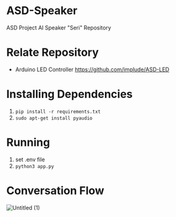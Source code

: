# ASD-Speaker
ASD Project AI Speaker "Seri" Repository

# Relate Repository
 - Arduino LED Controller https://github.com/implude/ASD-LED

# Installing Dependencies

1. ```pip install -r requirements.txt```
2. ```sudo apt-get install pyaudio```


# Running

1. set .env file
2. ```python3 app.py```

# Conversation Flow
![Untitled (1)](https://user-images.githubusercontent.com/59224587/191712781-7891e070-d561-4db2-89a9-827e9588ec85.jpg)


